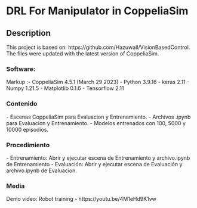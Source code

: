 <h1> DRL For Manipulator in CoppeliaSim </h1>
<h2> Description </h2>
This project is based on: https://github.com/Hazuwall/VisionBasedControl. The files were updated with the latest version of CoppeliaSim.
<h3> Software: </h3>
Markup :- CoppeliaSim 4.5.1 (March 29 2023)
        - Python 3.9.16
- keras 2.11
- Numpy 1.21.5
- Matplotlib 0.1.6
- Tensorflow 2.11
<h3> Contenido </h3>
- Escenas CoppeliaSim para Evaluacion y Entrenamiento.
- Archivos .ipynb para Evaluacion y Entrenamiento.
- Modelos entrenados con 100, 5000 y 10000 episodios.
<h3> Procedimiento </h3>
- Entrenamiento: Abrir y ejecutar escena de Entrenamiento y archivo.ipynb de Entrenamiento
- Evaluación: Abrir y ejecutar escena de Evaluación y archivo.ipynb de Evaluacion.
<h3> Media </h3>
Demo video: Robot training - https://youtu.be/4M1eHd9K1vw
